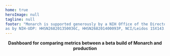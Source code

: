 ```yaml
---
home: true
heroImage: null
tagline: null
footer: "Monarch is supported generously by a NIH Office of the Director Grant 5R24OD011883, as well
as by NIH-UDP: HHSN268201350036C, HHSN268201400093P, NCI/Leidos 15X143."
---
```


<p style="text-align: center; font-weight: bold">
  Dashboard for comparing metrics between a beta build of Monarch and production
</p>

<ClientOnly>
  <Overview></Overview>
</ClientOnly>
